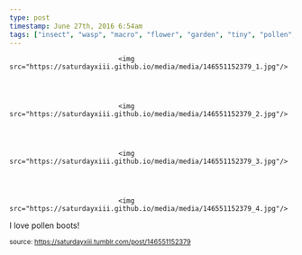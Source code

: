 ```yaml
---
type: post
timestamp: June 27th, 2016 6:54am
tags: ["insect", "wasp", "macro", "flower", "garden", "tiny", "pollen", "photography"]
---
```



                               <img src="https://saturdayxiii.github.io/media/media/146551152379_1.jpg"/>
                           

                                                                                                                           

                               <img src="https://saturdayxiii.github.io/media/media/146551152379_2.jpg"/>
                           

                                                                                                                           

                               <img src="https://saturdayxiii.github.io/media/media/146551152379_3.jpg"/>
                           

                                                                                                                           

                               <img src="https://saturdayxiii.github.io/media/media/146551152379_4.jpg"/>
                           

                                                                                                                      
I love pollen boots!
 
                                    
                
                
                
                
                                
<small>source: https://saturdayxiii.tumblr.com/post/146551152379</small>